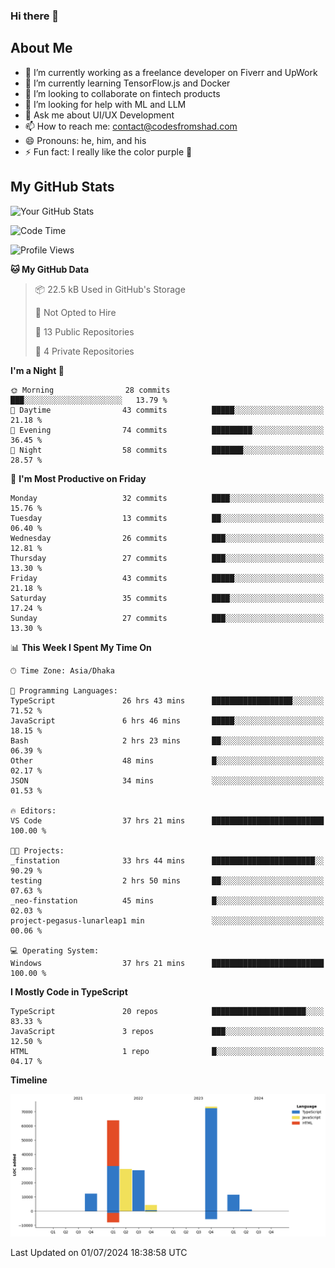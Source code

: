### Hi there 👋

## About Me
- 🔭 I’m currently working as a freelance developer on Fiverr and UpWork
- 🌱 I’m currently learning TensorFlow.js and Docker
- 👯 I’m looking to collaborate on fintech products
- 🤔 I’m looking for help with ML and LLM
- 💬 Ask me about UI/UX Development
- 📫 How to reach me: contact@codesfromshad.com
- 😄 Pronouns: he, him, and his
- ⚡ Fun fact: I really like the color purple 💜

## My GitHub Stats

![Your GitHub Stats](https://github-readme-stats.vercel.app/api?username=codesfromshad&show_icons=true&theme=midnight-purple)

<!--START_SECTION:waka-->
![Code Time](http://img.shields.io/badge/Code%20Time-674%20hrs%2046%20mins-blue)

![Profile Views](http://img.shields.io/badge/Profile%20Views-0-blue)

**🐱 My GitHub Data** 

> 📦 22.5 kB Used in GitHub's Storage 
 > 
> 🚫 Not Opted to Hire
 > 
> 📜 13 Public Repositories 
 > 
> 🔑 4 Private Repositories 
 > 
**I'm a Night 🦉** 

```text
🌞 Morning                28 commits          ███░░░░░░░░░░░░░░░░░░░░░░   13.79 % 
🌆 Daytime                43 commits          █████░░░░░░░░░░░░░░░░░░░░   21.18 % 
🌃 Evening                74 commits          █████████░░░░░░░░░░░░░░░░   36.45 % 
🌙 Night                  58 commits          ███████░░░░░░░░░░░░░░░░░░   28.57 % 
```
📅 **I'm Most Productive on Friday** 

```text
Monday                   32 commits          ████░░░░░░░░░░░░░░░░░░░░░   15.76 % 
Tuesday                  13 commits          ██░░░░░░░░░░░░░░░░░░░░░░░   06.40 % 
Wednesday                26 commits          ███░░░░░░░░░░░░░░░░░░░░░░   12.81 % 
Thursday                 27 commits          ███░░░░░░░░░░░░░░░░░░░░░░   13.30 % 
Friday                   43 commits          █████░░░░░░░░░░░░░░░░░░░░   21.18 % 
Saturday                 35 commits          ████░░░░░░░░░░░░░░░░░░░░░   17.24 % 
Sunday                   27 commits          ███░░░░░░░░░░░░░░░░░░░░░░   13.30 % 
```


📊 **This Week I Spent My Time On** 

```text
🕑︎ Time Zone: Asia/Dhaka

💬 Programming Languages: 
TypeScript               26 hrs 43 mins      ██████████████████░░░░░░░   71.52 % 
JavaScript               6 hrs 46 mins       █████░░░░░░░░░░░░░░░░░░░░   18.15 % 
Bash                     2 hrs 23 mins       ██░░░░░░░░░░░░░░░░░░░░░░░   06.39 % 
Other                    48 mins             █░░░░░░░░░░░░░░░░░░░░░░░░   02.17 % 
JSON                     34 mins             ░░░░░░░░░░░░░░░░░░░░░░░░░   01.53 % 

🔥 Editors: 
VS Code                  37 hrs 21 mins      █████████████████████████   100.00 % 

🐱‍💻 Projects: 
_finstation              33 hrs 44 mins      ███████████████████████░░   90.29 % 
testing                  2 hrs 50 mins       ██░░░░░░░░░░░░░░░░░░░░░░░   07.63 % 
_neo-finstation          45 mins             █░░░░░░░░░░░░░░░░░░░░░░░░   02.03 % 
project-pegasus-lunarleap1 min               ░░░░░░░░░░░░░░░░░░░░░░░░░   00.06 % 

💻 Operating System: 
Windows                  37 hrs 21 mins      █████████████████████████   100.00 % 
```

**I Mostly Code in TypeScript** 

```text
TypeScript               20 repos            █████████████████████░░░░   83.33 % 
JavaScript               3 repos             ███░░░░░░░░░░░░░░░░░░░░░░   12.50 % 
HTML                     1 repo              █░░░░░░░░░░░░░░░░░░░░░░░░   04.17 % 
```



**Timeline**

![Lines of Code chart](https://raw.githubusercontent.com/codesfromshad/codesfromshad/main/assets/bar_graph.png)


 Last Updated on 01/07/2024 18:38:58 UTC
<!--END_SECTION:waka-->

<!--
**codesfromshad/codesfromshad** is a ✨ _special_ ✨ repository because its `README.md` (this file) appears on your GitHub profile.

Here are some ideas to get you started:

- 🔭 I’m currently working on ...
- 🌱 I’m currently learning ...
- 👯 I’m looking to collaborate on ...
- 🤔 I’m looking for help with ...
- 💬 Ask me about ...
- 📫 How to reach me: ...
- 😄 Pronouns: ...
- ⚡ Fun fact: ...
-->

